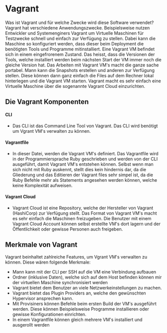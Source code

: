 # Vagrant
Was ist Vagrant und für welche Zwecke wird diese Software verwendet?
Vagrant hat verschiedene Anwendungszwecke. Beispielsweise nutzen Entwickler und Systemenginers Vagrant um Virtuelle Maschinen für Testzwecke schnell und einfach zur Verfügung zu stellen.
Dabei kann die Maschine so konfiguriert werden, dass dieser beim Deployment die benötigten Tools und Programme mitinstalliert.
Eine Vagrant VM befindet sich in einem eingefrorenem Zustand. Das heisst, dass die Versionen der Tools, welche installiert werden beim nächsten Start der VM immer noch die gleiche Version hat.
Das Arbeiten mit Vagrant VM's macht die ganze sache portabel. Mann kann die Snapshots erstellen und anderen zur Verfügung stellen.
Diese können dann ganz einfach die Files auf dem Rechner lokal hinterlegen und die Vagrant VM starten.
Vagrant macht es sehr einfach eine Virtuelle Maschine über die sogenannte Vagrant Cloud einzurichten.

## Die Vagrant Komponenten
#### CLI
* Das CLI ist das Command Line Tool von Vagrant. Das CLI wird benötigt um Vgrant VM's verwalten zu können.
#### Vagrantfile
* In dieser Datei, werden die Vagrant VM's definiert. Das Vagrantfile wird in der Programmiersprache Ruby geschrieben und werden von der CLI ausgeführt, damit Vagrant VM's entstehen können. Selbst wenn man sich nicht mit Ruby auskennt, stellt dies kein hindernis dar, da die Gliederung und das Editieren der Vagrant files sehr simpel ist, da die Ruby Befehle mehr als Statements angesehen werden können, welche keine Komplexität aufweisen.
#### Vagrant Cloud
* Vagrant Cloud ist eine Repository, welche der Hersteller von Vagrant (HashiCorp) zur Verfügung stellt. Das Format von Vagrant VM's macht es sehr einfach die Maschinen freizugeben. Die Benutzer mit einem Vagrant Cloud Account können selbst erstellte VM's dort lagern und  der Öffentlichkeit oder gewisse Personen auch freigeben.
## Merkmale von Vagrant
Vagrant beinhaltet zahlreiche Features, um Vgrant VM's verwalten zu können. Diese wären folgende Merkmale:
* Mann kann mit der CLI per SSH auf die VM eine Verbindung aufbauen
* Ordner (inklusive Daten), welche sich auf dem Host befinden können mir der virtuellen Maschine synchronisiert werden
* Vagrant bietet dem Benutzer an viele Netzwerkeinstellungen zu machen.
* Vagrant bietet das Plugin Providers an, welche den gewünschten Hypervisor ansprechen kann.
* Mit Provisiners können Befehle beim ersten Build der VM's ausgeführt werden. Diese können Beispielsweise Programme installieren oder gewisse Konfigurationen einrichten.
* In einem Vagrantfile können gleich mehrere VM's installiert und ausgerollt werden
